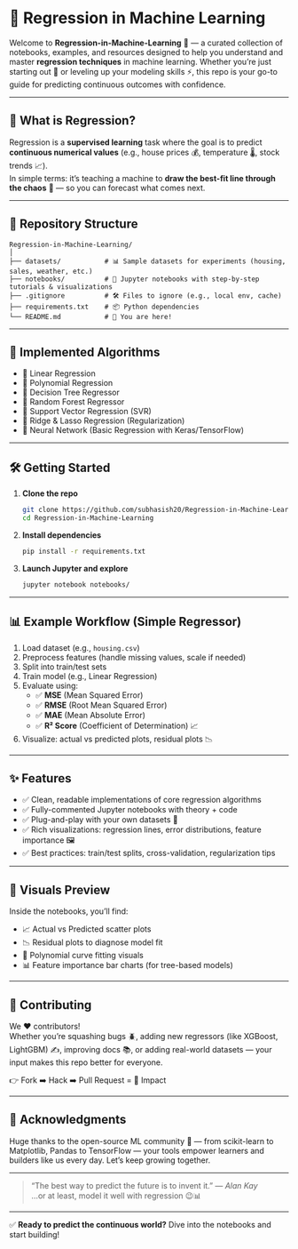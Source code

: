 # 🔮 Regression in Machine Learning

Welcome to **Regression-in-Machine-Learning** 🚀 — a curated collection of notebooks, examples, and resources designed to help you understand and master **regression techniques** in machine learning. Whether you’re just starting out 📘 or leveling up your modeling skills ⚡, this repo is your go-to guide for predicting continuous outcomes with confidence.

---

## 🧠 What is Regression?

Regression is a **supervised learning** task where the goal is to predict **continuous numerical values** (e.g., house prices 💰, temperature 🌡️, stock trends 📈).  
In simple terms: it’s teaching a machine to **draw the best-fit line through the chaos** 📐 — so you can forecast what comes next.

---

## 📂 Repository Structure

```
Regression-in-Machine-Learning/
│
├── datasets/           # 📊 Sample datasets for experiments (housing, sales, weather, etc.)
├── notebooks/          # 📓 Jupyter notebooks with step-by-step tutorials & visualizations
├── .gitignore          # 🛠️ Files to ignore (e.g., local env, cache)
├── requirements.txt    # 📦 Python dependencies
└── README.md           # 📝 You are here!
```

---

## 🚀 Implemented Algorithms

- 📏 Linear Regression  
- 🎯 Polynomial Regression  
- 🌲 Decision Tree Regressor  
- 🤖 Random Forest Regressor  
- 🧩 Support Vector Regression (SVR)  
- 🐫 Ridge & Lasso Regression (Regularization)  
- 🧠 Neural Network (Basic Regression with Keras/TensorFlow)

---

## 🛠️ Getting Started

1. **Clone the repo**  
   ```bash
   git clone https://github.com/subhasish20/Regression-in-Machine-Learning.git
   cd Regression-in-Machine-Learning
   ```

2. **Install dependencies**  
   ```bash
   pip install -r requirements.txt
   ```

3. **Launch Jupyter and explore**  
   ```bash
   jupyter notebook notebooks/
   ```

---

## 📊 Example Workflow (Simple Regressor)

1. Load dataset (e.g., `housing.csv`)  
2. Preprocess features (handle missing values, scale if needed)  
3. Split into train/test sets  
4. Train model (e.g., Linear Regression)  
5. Evaluate using:  
   - ✅ **MSE** (Mean Squared Error)  
   - ✅ **RMSE** (Root Mean Squared Error)  
   - ✅ **MAE** (Mean Absolute Error)  
   - ✅ **R² Score** (Coefficient of Determination) 📈  
6. Visualize: actual vs predicted plots, residual plots 📉

---

## ✨ Features

- ✅ Clean, readable implementations of core regression algorithms  
- ✅ Fully-commented Jupyter notebooks with theory + code  
- ✅ Plug-and-play with your own datasets 🔄  
- ✅ Rich visualizations: regression lines, error distributions, feature importance 🖼️  
- ✅ Best practices: train/test splits, cross-validation, regularization tips

---

## 🎨 Visuals Preview

Inside the notebooks, you’ll find:

- 📈 Actual vs Predicted scatter plots  
- 📉 Residual plots to diagnose model fit  
- 🌊 Polynomial curve fitting visuals  
- 📊 Feature importance bar charts (for tree-based models)

---

## 🤝 Contributing

We ❤️ contributors!  
Whether you’re squashing bugs 🪲, adding new regressors (like XGBoost, LightGBM) ✍️, improving docs 📚, or adding real-world datasets — your input makes this repo better for everyone.

👉 Fork ➡️ Hack ➡️ Pull Request = 🌟 Impact

---

## 🌟 Acknowledgments

Huge thanks to the open-source ML community 💜 — from scikit-learn to Matplotlib, Pandas to TensorFlow — your tools empower learners and builders like us every day. Let’s keep growing together.

---

> “The best way to predict the future is to invent it.” — *Alan Kay*  
> ...or at least, model it well with regression 😉📊

---

✅ **Ready to predict the continuous world?** Dive into the notebooks and start building!

